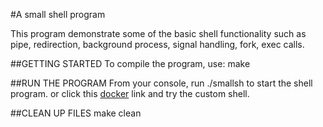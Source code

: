 [docker]:  http://52.36.73.75:9000/ "docker instance"
#A small shell program

This program demonstrate some of the basic shell functionality such as pipe,
redirection, background process, signal handling, fork, exec calls.

##GETTING STARTED
To compile the program, use:
make

##RUN THE PROGRAM
From your console, run 
./smallsh
to start the shell program. 
or
click this [docker] link and try the custom shell.

##CLEAN UP FILES
make clean


